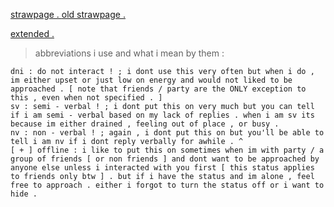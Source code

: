 [ strawpage . ](https://gr1ff.straw.page)
[ old strawpage . ](https://introsighhh.straw.page)

 [ extended . ](https://rentry.co/slendercore)







>abbreviations i use and what i mean by them :
```
dni : do not interact ! ; i dont use this very often but when i do , im either upset or just low on energy and would not liked to be approached . [ note that friends / party are the ONLY exception to this , even when not specified . ]
sv : semi - verbal ! ; i dont put this on very much but you can tell if i am semi - verbal based on my lack of replies . when i am sv its because im either drained , feeling out of place , or busy .
nv : non - verbal ! ; again , i dont put this on but you'll be able to tell i am nv if i dont reply verbally for awhile . ^
[ + ] offline : i like to put this on sometimes when im with party / a group of friends [ or non friends ] and dont want to be approached by anyone else unless i interacted with you first [ this status applies to friends only btw ] . but if i have the status and im alone , feel free to approach . either i forgot to turn the status off or i want to hide .  

```
